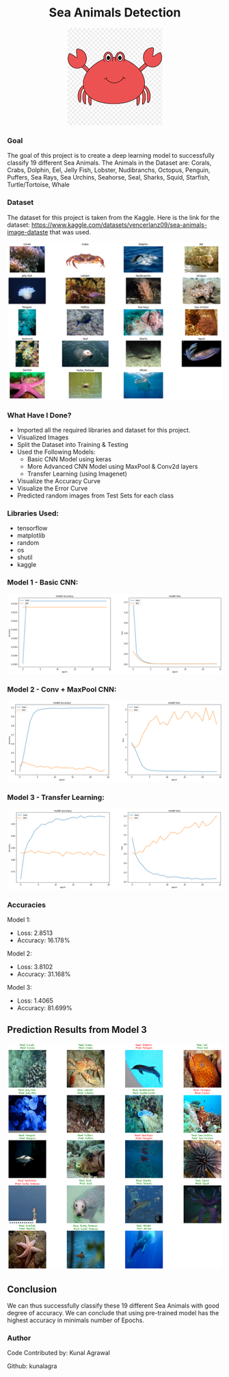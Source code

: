 <div align = 'center'>
  <h1>Sea Animals Detection</h1>
  <img src="Images/crab.png">
</div>

### Goal

The goal of this project is to create a deep learning model to successfully classify 19 different Sea Animals.
The Animals in the Dataset are: Corals, Crabs, Dolphin, Eel, Jelly Fish, Lobster, Nudibranchs, Octopus, Penguin, Puffers, Sea Rays, Sea Urchins, Seahorse, Seal, Sharks, Squid, Starfish, Turtle/Tortoise, Whale

### Dataset

The dataset for this project is taken from the Kaggle. 
Here is the link for the dataset: https://www.kaggle.com/datasets/vencerlanz09/sea-animals-image-dataste that was used.

![Dataset Image](Images/dataset.png)


### What Have I Done?

- Imported all the required libraries and dataset for this project.
- Visualized Images
- Split the Dataset into Training & Testing
- Used the Following Models:
  - Basic CNN Model using keras
  - More Advanced CNN Model using MaxPool & Conv2d layers
  - Transfer Learning (using Imagenet)
- Visualize the Accuracy Curve
- Visualize the Error Curve
- Predicted random images from Test Sets for each class

### Libraries Used:

- tensorflow
- matplotlib
- random
- os
- shutil
- kaggle

### Model 1 - Basic CNN:

![Basic CNN's Accuracy & Error Curve](Images/Basic%20CNN.png)

### Model 2 - Conv + MaxPool CNN:

![Conv CNN's Accuracy & Error Curve](Images/Conv%20CNN.png)

### Model 3 - Transfer Learning:

![Transfer Learning's Accuracy & Error Curve](Images/Transfer%20Learning.png)

### Accuracies

Model 1:

- Loss: 2.8513
- Accuracy: 16.178%

Model 2:

- Loss: 3.8102
- Accuracy: 31.168%

Model 3:

- Loss: 1.4065
- Accuracy: 81.699%

## Prediction Results from Model 3

![Prediction Image](Images/predicition.png)

## Conclusion

We can thus successfully classify these 19 different Sea Animals with good  degree of accuracy. We can conclude that using pre-trained model has the highest accuracy in minimals number of Epochs.

### Author

Code Contributed by: Kunal Agrawal

Github: kunalagra
